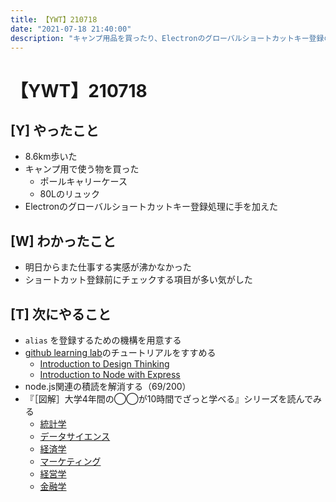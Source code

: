 ```yaml
---
title: 【YWT】210718
date: "2021-07-18 21:40:00"
description: "キャンプ用品を買ったり、Electronのグローバルショートカットキー登録の処理を見直したりした"
---
```


# 【YWT】210718

## [Y] やったこと

- 8.6km歩いた
- キャンプ用で使う物を買った
  - ポールキャリーケース
  - 80Lのリュック
- Electronのグローバルショートカットキー登録処理に手を加えた

## [W] わかったこと

- 明日からまた仕事する実感が沸かなかった
- ショートカット登録前にチェックする項目が多い気がした

## [T] 次にやること

- `alias` を登録するための機構を用意する
- [github learning lab](https://lab.github.com/githubtraining)のチュートリアルをすすめる
  - [Introduction to Design Thinking](https://lab.github.com/githubtraining/introduction-to-design-thinking)
  - [Introduction to Node with Express](https://lab.github.com/everydeveloper/introduction-to-node-with-express)
- node.js関連の積読を解消する（69/200）
- 『［図解］大学4年間の◯◯が10時間でざっと学べる』シリーズを読んでみる
  - [統計学](https://www.amazon.co.jp/dp/B07PXB4NN9)
  - [データサイエンス](https://www.amazon.co.jp/dp/B07XNW3TQM)
  - [経済学](https://www.amazon.co.jp/dp/B01KNLFHH6)
  - [マーケティング](https://www.amazon.co.jp/dp/B07BNC2SV3)
  - [経営学](https://www.amazon.co.jp/dp/B071SKDF3L)
  - [金融学](https://www.amazon.co.jp/dp/B07BB6Z7FW)
